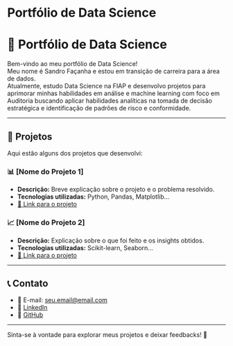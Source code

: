 # Portfólio de Data Science  

# 🎯 Portfólio de Data Science

Bem-vindo ao meu portfólio de Data Science!  
Meu nome é Sandro Façanha e estou em transição de carreira para a área de dados.  
Atualmente, estudo Data Science na FIAP e desenvolvo projetos para aprimorar minhas habilidades em análise e machine learning com foco em Auditoria buscando aplicar habilidades analíticas na tomada de decisão estratégica e identificação de padrões de risco e conformidade.

---

## 📌 Projetos

Aqui estão alguns dos projetos que desenvolvi:

### 📊 [Nome do Projeto 1]
- **Descrição:** Breve explicação sobre o projeto e o problema resolvido.
- **Tecnologias utilizadas:** Python, Pandas, Matplotlib...
- [🔗 Link para o projeto](#)

### 📈 [Nome do Projeto 2]
- **Descrição:** Explicação sobre o que foi feito e os insights obtidos.
- **Tecnologias utilizadas:** Scikit-learn, Seaborn...
- [🔗 Link para o projeto](#)

---

## 📞 Contato  

- 📧 E-mail: [seu.email@email.com](mailto:seu.email@email.com)  
- 🔗 [LinkedIn](https://linkedin.com/in/seu-perfil)  
- 📂 [GitHub](https://github.com/seu-usuario)  

---

Sinta-se à vontade para explorar meus projetos e deixar feedbacks! 🚀

